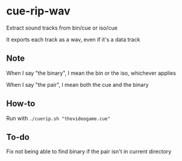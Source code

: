 cue-rip-wav
===========

Extract sound tracks from bin/cue or iso/cue

It exports each track as a wav, even if it's a data track

Note
----
When I say "the binary", I mean the bin or the iso, whichever applies

When I say "the pair", I mean both the cue and the binary

How-to
-----
Run with `./cuerip.sh "thevideogame.cue"`

To-do
----
Fix not being able to find binary if the pair isn't in current directory
